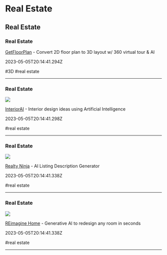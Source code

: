 # Real Estate

## Real Estate

### Real Estate

[GetFloorPlan](https://getfloorplan.com) - Convert 2D floor plan to 3D layout w/ 360 virtual tour & AI

2023-05-05T20:14:41.294Z

#3D #real estate

---

### Real Estate

![](https://interiorai.com/cdn-cgi/image/format=auto,fit=cover,width=1024,height=512,quality=85/assets/styles/tropical.png)

[InteriorAI](https://interiorai.com) - Interior design ideas using Artificial Intelligence

2023-05-05T20:14:41.298Z

#real estate

---

### Real Estate

![](https://nm.realtyninja.com/static/rev-00403042/v3/images/realtyninja-og-img.jpg)

[Realty Ninja](https://www.realtyninja.com/labs) - AI Listing Description Generator

2023-05-05T20:14:41.338Z

#real estate

---

### Real Estate

![](https://cdn.styldod.com/adobe_experiment/re_api_test/1691064682961.jpeg)

[REimagine Home](https://www.reimaginehome.ai) - Generative AI to redesign any room in seconds

2023-05-05T20:14:41.338Z

#real estate

---
